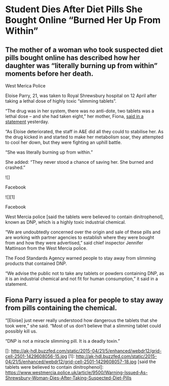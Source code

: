 # Student Dies After Diet Pills She Bought Online “Burned Her Up From Within”

## The mother of a woman who took suspected diet pills bought online has described how her daughter was “literally burning up from within” moments before her death.

West Merica Police

Eloise Parry, 21, was taken to Royal Shrewsbury hospital on 12 April after taking a lethal dose of highly toxic “slimming tablets”.

“The drug was in her system, there was no anti-dote, two tablets was a lethal dose – and she had taken eight,” her mother, Fiona, [said in a statement] yesterday.

“As Eloise deteriorated, the staff in A&E did all they could to stabilise her. As the drug kicked in and started to make her metabolism soar, they attempted to cool her down, but they were fighting an uphill battle.

“She was literally burning up from within.”

She added: “They never stood a chance of saving her. She burned and crashed.”

![]

Facebook

![][1]

Facebook

West Mercia police [said the tablets were believed to contain dinitrophenol], known as DNP, which is a highly toxic industrial chemical.

“We are undoubtedly concerned over the origin and sale of these pills and are working with partner agencies to establish where they were bought from and how they were advertised,” said chief inspector Jennifer Mattinson from the West Mercia police.

The Food Standards Agency warned people to stay away from slimming products that contained DNP.

“We advise the public not to take any tablets or powders containing DNP, as it is an industrial chemical and not fit for human consumption,” it said in a statement.

## Fiona Parry issued a plea for people to stay away from pills containing the chemical.

“\[Eloise\] just never really understood how dangerous the tablets that she took were,” she said. “Most of us don’t believe that a slimming tablet could possibly kill us.

“DNP is not a miracle slimming pill. It is a deadly toxin.”

  [said in a statement]: https://www.westmercia.police.uk/article/9501/A-tribute-to-Eloise-Aimee-Parry-written-by-her-mother-Fiona-Parry
  []: http://ak-hdl.buzzfed.com/static/2015-04/21/5/enhanced/webdr12/grid-cell-2501-1429608056-15.jpg
  [1]: http://ak-hdl.buzzfed.com/static/2015-04/21/5/enhanced/webdr12/grid-cell-2501-1429608057-18.jpg
  [said the tablets were believed to contain dinitrophenol]: https://www.westmercia.police.uk/article/9500/Warning-Issued-As-Shrewsbury-Woman-Dies-After-Taking-Suspected-Diet-Pills
